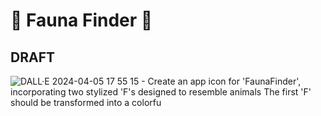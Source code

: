 # 🦜 Fauna Finder 🦧

## DRAFT

![DALL·E 2024-04-05 17 55 15 - Create an app icon for 'FaunaFinder', incorporating two stylized 'F's designed to resemble animals  The first 'F' should be transformed into a colorfu](https://github.com/olivmath/fauna-finder/assets/50037567/bc78105f-2aa7-454a-a0d3-ba76c36d8272)
